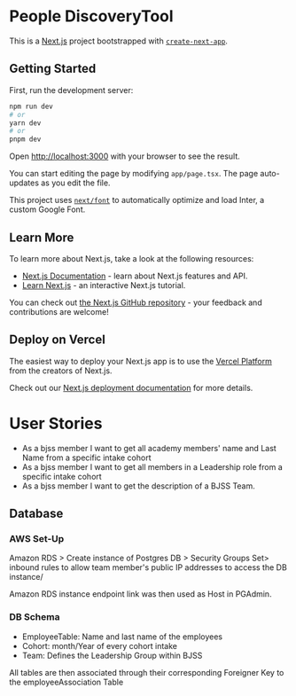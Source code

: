 # People DiscoveryTool
This is a [Next.js](https://nextjs.org/) project bootstrapped with [`create-next-app`](https://github.com/vercel/next.js/tree/canary/packages/create-next-app).

## Getting Started

First, run the development server:

```bash
npm run dev
# or
yarn dev
# or
pnpm dev
```

Open [http://localhost:3000](http://localhost:3000) with your browser to see the result.

You can start editing the page by modifying `app/page.tsx`. The page auto-updates as you edit the file.

This project uses [`next/font`](https://nextjs.org/docs/basic-features/font-optimization) to automatically optimize and load Inter, a custom Google Font.

## Learn More

To learn more about Next.js, take a look at the following resources:

- [Next.js Documentation](https://nextjs.org/docs) - learn about Next.js features and API.
- [Learn Next.js](https://nextjs.org/learn) - an interactive Next.js tutorial.

You can check out [the Next.js GitHub repository](https://github.com/vercel/next.js/) - your feedback and contributions are welcome!

## Deploy on Vercel

The easiest way to deploy your Next.js app is to use the [Vercel Platform](https://vercel.com/new?utm_medium=default-template&filter=next.js&utm_source=create-next-app&utm_campaign=create-next-app-readme) from the creators of Next.js.

Check out our [Next.js deployment documentation](https://nextjs.org/docs/deployment) for more details.

# User Stories
- As a bjss member I want to get all academy members' name and Last Name from a specific intake cohort
- As a bjss member I want to get all members in a Leadership role from a specific intake cohort
- As a bjss member I want to get the description of a BJSS Team.

## Database
### AWS Set-Up

Amazon RDS > Create instance of Postgres DB > Security Groups Set> inbound rules to allow team member's public IP addresses to access the DB instance/

Amazon RDS instance endpoint link was then used as Host in PGAdmin. 

### DB Schema
- EmployeeTable: Name and last name of the employees
- Cohort: month/Year of every cohort intake
- Team: Defines the Leadership Group within BJSS

All tables are then associated through their corresponding Foreigner Key to the employeeAssociation Table

